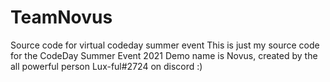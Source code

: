 # TeamNovus
Source code for virtual codeday summer event
This is just my source code for the CodeDay Summer Event 2021
Demo name is Novus, created by the all powerful person Lux-ful#2724 on discord :)
